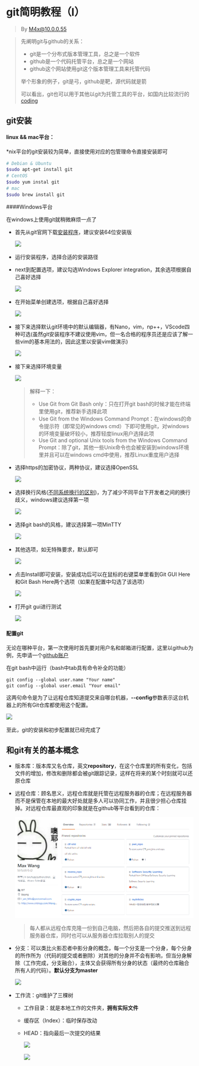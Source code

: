 # git简明教程（Ⅰ）

> By M4x@10.0.0.55

> 先阐明git与github的关系：
>
> - git是一个分布式版本管理工具，总之是一个软件
> - github是一个代码托管平台，总之是一个网站
> - github这个网站使用git这个版本管理工具来托管代码
>
> 举个形象的例子，git是弓，github是靶，源代码就是箭
>
> 可以看出，git也可以用于其他以git为托管工具的平台，如国内比较流行的[coding](https://coding.net/)

## git安装

#### linux && mac平台：

*nix平台的git安装较为简单，直接使用对应的包管理命令直接安装即可

```bash
# Debian & Ubuntu
$sudo apt-get install git
# CentOS
$sudo yum instal git
# mac
$sudo brew install git
```

####Windows平台

在windows上使用git就稍微麻烦一点了

- 首先从git官网下载[安装程序](https://git-scm.com/download/win)，建议安装64位安装版

  ![](http://ww1.sinaimg.cn/large/006AWYXBly1fozt1sbh4xj30lt0egtag.jpg)

- 运行安装程序，选择合适的安装路径

- next到配置选项，建议勾选Windows Explorer integration，其余选项根据自己喜好选择

  ![](http://ww1.sinaimg.cn/large/006AWYXBly1fozt20ht5sj30dz0ataad.jpg)

- 在开始菜单创建选项，根据自己喜好选择

  ![](http://ww1.sinaimg.cn/large/006AWYXBly1fozt27ex8pj30dz0atwep.jpg)

- 接下来选择默认git环境中的默认编辑器，有Nano，vim，np++，VScode四种可选(虽然git安装程序不建议使用vim，但一名合格的程序员还是应该了解一些vim的基本用法的，因此这里以安装vim做演示)

  ![](http://ww1.sinaimg.cn/large/006AWYXBly1fozt2fujvsj30dz0atjrl.jpg)

- 接下来选择环境变量

  ![](http://ww1.sinaimg.cn/large/006AWYXBly1fozszbvj1zj30dz0atwew.jpg)

  > 解释一下：
  >
  > - Use Git from Git Bash only：只在打开git bash的时候才能在终端里使用git，推荐新手选择此项
  > - Use Git from the Windows Command Prompt：在windows的命令提示符（即常见的windows cmd）下即可使用git，对windows的环境变量破坏较小，推荐轻度linux用户选择此项
  > - Use Git and optional Unix tools from the Windows Command Prompt：除了git，其他一些Unix命令也会被安装到windows环境里并且可以在windows cmd中使用，推荐Linux重度用户选择

- 选择https的加密协议，两种协议，建议选择OpenSSL

  ![](http://ww1.sinaimg.cn/large/006AWYXBly1fozt7l5u0lj30dz0atglu.jpg)

- 选择换行风格([不同系统换行的区别](http://www.ruanyifeng.com/blog/2006/04/post_213.html))，为了减少不同平台下开发者之间的换行歧义，windows建议选择第一项

  ![](http://ww1.sinaimg.cn/large/006AWYXBly1foztbxh1lpj30dz0atmxk.jpg)

- 选择git bash的风格，建议选择第一项MinTTY

  ![](http://ww1.sinaimg.cn/large/006AWYXBly1foztdnqmcdj30dz0atmxj.jpg)

- 其他选项，如无特殊要求，默认即可

  ![](http://ww1.sinaimg.cn/large/006AWYXBly1fozteqil19j30dz0ataaf.jpg)

- 点击Install即可安装，安装成功后可以在鼠标的右键菜单里看到Git GUI Here和Git Bash Here两个选项（如果在配置中勾选了该选项）

  ![](http://ww1.sinaimg.cn/large/006AWYXBly1fozth8uc39j306f07c74b.jpg)

- 打开git gui进行测试

   ![](http://ww1.sinaimg.cn/large/006AWYXBly1foztlenekij30g40a9q2y.jpg)


#### 配置git

无论在哪种平台，第一次使用时首先要对用户名和邮箱进行配置，这里以github为例，先申请一个[github账户](https://github.com/join)

在git bash中运行（bash中tab具有命令补全的功能）

```
git config --global user.name "Your name"
git config --global user.email "Your email"
```

这两句命令是为了让远程仓库知道提交来自哪台机器，**--config**参数表示这台机器上的所有Git仓库都使用这个配置。

![](http://ww1.sinaimg.cn/large/006AWYXBly1fozxi2sphyj30c803jgll.jpg)

至此，git的安装和初步配置就已经完成了

## 和git有关的基本概念

- 版本库：版本库又名仓库，英文**repository**，在这个仓库里的所有变化，包括文件的增加，修改和删除都会被git跟踪记录，这样在将来的某个时刻就可以还原仓库

- 远程仓库：顾名思义，远程仓库就是托管在远程服务器的仓库；在远程服务器而不是保管在本地的最大好处就是多人可以协同工作，并且很少担心仓库挂掉。对远程仓库最直观的印象就是在github等平台看到的仓库：

  ![TIM截图20180303215942](Pics/TIM截图20180303215942.png)

  > 每人都从远程仓库克隆一份到自己电脑，然后把各自的提交推送到远程服务器仓库，同时也可以从服务器仓库拉取别人的提交

- 分支：可以类比火影忍者中影分身的概念，每一个分支是一个分身，每个分身的所作所为（代码的提交或者删除）对其他的分身并不会有影响，但当分身解除（工作完成，分支融合），主体又会获得所有分身的状态（最终的仓库融合所有人的代码）。**默认分支为master**

  ![](http://ww1.sinaimg.cn/large/006AWYXBly1fozzz7t8mpj30rh0hbgng.jpg)

- 工作流：git维护了三棵树

  - 工作目录：就是本地工作的文件夹，**拥有实际文件**

  - 缓存区（Index）：临时保存改动

  - HEAD：指向最后一次提交的结果

    ![](http://ww1.sinaimg.cn/large/006AWYXBly1fp011l3gewj30kh09jgmk.jpg)

    ![](http://ww1.sinaimg.cn/large/006AWYXBly1fp011xyellj30dc077756.jpg)

